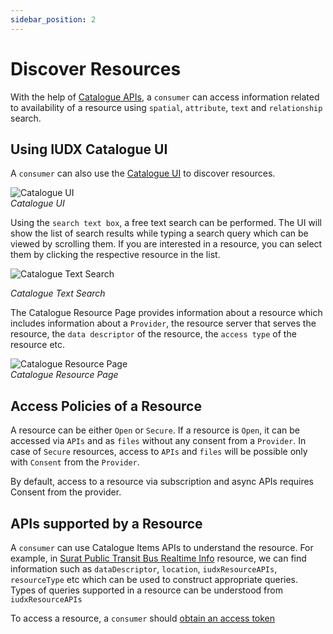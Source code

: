 ```yaml
---
sidebar_position: 2
---
```



# Discover Resources
With the help of [Catalogue APIs](https://api.catalogue.iudx.org.in/apis), a `consumer` can access information related to availability of a resource using `spatial`, `attribute`, `text` and `relationship` search.


## Using IUDX Catalogue UI

A `consumer` can also use the [Catalogue UI](https://catalogue.iudx.org.in/) to discover resources. 

![Catalogue UI](../../resources/cat/cat_home_page.png)<br/>
*Catalogue UI*

Using the `search text box`, a free text search can be performed. The UI will show the list of search results while typing a search query which can be viewed by scrolling them. If you are interested in a resource, you can select them by clicking the respective resource in the list. 

![Catalogue Text Search](../../resources/cat/cat_air_search.png)<br/>



*Catalogue Text Search*

The Catalogue Resource Page provides information about a resource which includes information about a `Provider`, the resource server that serves the resource, the `data descriptor` of the resource, the `access type` of the resource etc.


![Catalogue Resource Page](../../resources/cat/cat_res_page.png)<br/>
*Catalogue Resource Page*

## Access Policies of a Resource
A resource can be either `Open` or `Secure`. If a resource is `Open`, it can be accessed via `APIs` and as `files` without any consent from a `Provider`. In case of `Secure` resources, access to `APIs` and `files` will be possible only with `Consent` from the `Provider`. 

By default, access to a resource via subscription and async APIs requires Consent from the provider. 

## APIs supported by a Resource
A `consumer` can use Catalogue Items APIs to understand the resource. For example, in [Surat Public Transit Bus Realtime Info](https://api.catalogue.iudx.org.in/iudx/cat/v1/item?id=suratmunicipal.org/6db486cb4f720e8585ba1f45a931c63c25dbbbda/rs.iudx.org.in/surat-itms-realtime-info/surat-itms-live-eta) resource, we can find information such as `dataDescriptor`, `location`, `iudxResourceAPIs`, `resourceType` etc which can be used to construct appropriate queries. Types of queries supported in a resource can be understood from `iudxResourceAPIs`

To access a resource, a `consumer` should [obtain an access token](./consumer_obtaining_access_token.md)
